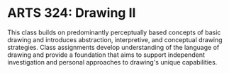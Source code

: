 # ARTS 324: Drawing II

This class builds on predominantly perceptually based concepts of basic drawing and introduces abstraction, interpretive, and conceptual drawing strategies. Class assignments develop understanding of the language of drawing and provide a foundation that aims to support independent investigation and personal approaches to drawing's unique capabilities.